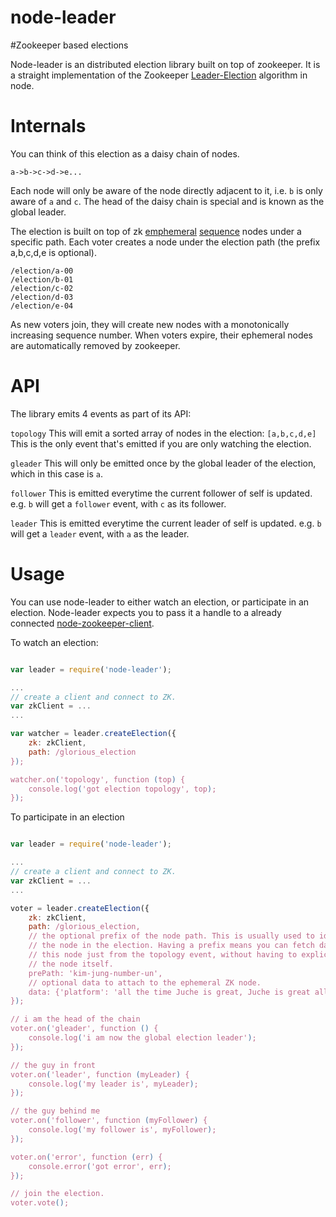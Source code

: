 node-leader
===========

#Zookeeper based elections

Node-leader is an distributed election library built on top of zookeeper. It is
a straight implementation of the Zookeeper
[Leader-Election](http://zookeeper.apache.org/doc/trunk/recipes.html#sc_leaderElection)
algorithm in node.

# Internals
You can think of this election as a daisy chain of nodes.
```
a->b->c->d->e...
```

Each node will only be aware of the node directly adjacent to it, i.e. `b` is
only aware of `a` and `c`. The head of the daisy chain is special and is known
as the global leader.

The election is built on top of zk
[emphemeral](http://zookeeper.apache.org/doc/r3.2.1/zookeeperProgrammers.html#Ephemeral+Nodes)
[sequence](http://zookeeper.apache.org/doc/r3.2.1/zookeeperProgrammers.html#Sequence+Nodes+--+Unique+Naming)
nodes under a specific path. Each voter creates a node under the election path
(the prefix a,b,c,d,e is optional).

```
/election/a-00
/election/b-01
/election/c-02
/election/d-03
/election/e-04
```

As new voters join, they will create new nodes with a monotonically increasing
sequence number. When voters expire, their ephemeral nodes are automatically
removed by zookeeper.

# API

The library emits 4 events as part of its API:

`topology` This will emit a sorted array of nodes in the election:
`[a,b,c,d,e]` This is the only event that's emitted if you are only watching
the election.

`gleader` This will only be emitted once by the global leader of the election,
which in this case is `a`.

`follower` This is emitted everytime the current follower of self is updated.
e.g. `b` will get a `follower` event, with `c` as its follower.

`leader` This is emitted everytime the current leader of self is updated. e.g.
`b` will get a `leader` event, with `a` as the leader.


# Usage
You can use node-leader to either watch an election, or participate in an
election. Node-leader expects you to pass it a handle to a already connected
[node-zookeeper-client](https://github.com/alexguan/node-zookeeper-client.git).

To watch an election:
```javascript

var leader = require('node-leader');

...
// create a client and connect to ZK.
var zkClient = ...
...

var watcher = leader.createElection({
    zk: zkClient,
    path: /glorious_election
});

watcher.on('topology', function (top) {
    console.log('got election topology', top);
});
```

To participate in an election
```javascript

var leader = require('node-leader');

...
// create a client and connect to ZK.
var zkClient = ...
...

voter = leader.createElection({
    zk: zkClient,
    path: /glorious_election,
    // the optional prefix of the node path. This is usually used to identify
    // the node in the election. Having a prefix means you can fetch data about
    // this node just from the topology event, without having to explicitly get
    // the node itself.
    prePath: 'kim-jung-number-un',
    // optional data to attach to the ephemeral ZK node.
    data: {'platform': 'all the time Juche is great, Juche is great all the time'}
});

// i am the head of the chain
voter.on('gleader', function () {
    console.log('i am now the global election leader');
});

// the guy in front
voter.on('leader', function (myLeader) {
    console.log('my leader is', myLeader);
});

// the guy behind me
voter.on('follower', function (myFollower) {
    console.log('my follower is', myFollower);
});

voter.on('error', function (err) {
    console.error('got error', err);
});

// join the election.
voter.vote();
